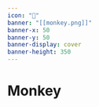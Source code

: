 ```yaml
---
icon: "🦍"
banner: "[[monkey.png]]"
banner-x: 50
banner-y: 50
banner-display: cover
banner-height: 350
---
```


# Monkey